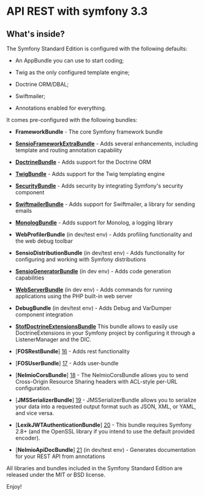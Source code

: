 API REST with symfony 3.3
========================

What's inside?
--------------

The Symfony Standard Edition is configured with the following defaults:

  * An AppBundle you can use to start coding;

  * Twig as the only configured template engine;

  * Doctrine ORM/DBAL;

  * Swiftmailer;

  * Annotations enabled for everything.

It comes pre-configured with the following bundles:

  * **FrameworkBundle** - The core Symfony framework bundle

  * [**SensioFrameworkExtraBundle**][6] - Adds several enhancements, including
    template and routing annotation capability

  * [**DoctrineBundle**][7] - Adds support for the Doctrine ORM

  * [**TwigBundle**][8] - Adds support for the Twig templating engine

  * [**SecurityBundle**][9] - Adds security by integrating Symfony's security
    component

  * [**SwiftmailerBundle**][10] - Adds support for Swiftmailer, a library for
    sending emails

  * [**MonologBundle**][11] - Adds support for Monolog, a logging library

  * **WebProfilerBundle** (in dev/test env) - Adds profiling functionality and
    the web debug toolbar

  * **SensioDistributionBundle** (in dev/test env) - Adds functionality for
    configuring and working with Symfony distributions

  * [**SensioGeneratorBundle**][13] (in dev env) - Adds code generation
    capabilities

  * [**WebServerBundle**][14] (in dev env) - Adds commands for running applications
    using the PHP built-in web server

  * **DebugBundle** (in dev/test env) - Adds Debug and VarDumper component
    integration
    
  * [**StofDoctrineExtensionsBundle**][15] This bundle allows to easily use DoctrineExtensions in your Symfony project by configuring it through a ListenerManager and the DIC.

  * [**FOSRestBundle**] [16] - Adds rest functionality
  
  * [**FOSUserBundle**] [17] - Adds user-bundle
  
  * [**NelmioCorsBundle**] [18] - The NelmioCorsBundle allows you to send Cross-Origin Resource Sharing headers with ACL-style per-URL configuration.

  * [**JMSSerializerBundle**] [19] - JMSSerializerBundle allows you to serialize your data into a requested output format such as JSON, XML, or YAML, and vice versa.
  
  * [**LexikJWTAuthenticationBundle**] [20] - This bundle requires Symfony 2.8+ (and the OpenSSL library if you intend to use the default provided encoder).
  
  * [**NelmioApiDocBundle**] [21] (in dev/test env) - Generates documentation for your REST API from annotations
  
All libraries and bundles included in the Symfony Standard Edition are
released under the MIT or BSD license.

Enjoy!

[1]:  https://symfony.com/doc/3.3/setup.html
[6]:  https://symfony.com/doc/current/bundles/SensioFrameworkExtraBundle/index.html
[7]:  https://symfony.com/doc/3.3/doctrine.html
[8]:  https://symfony.com/doc/3.3/templating.html
[9]:  https://symfony.com/doc/3.3/security.html
[10]: https://symfony.com/doc/3.3/email.html
[11]: https://symfony.com/doc/3.3/logging.html
[13]: https://symfony.com/doc/current/bundles/SensioGeneratorBundle/index.html
[14]: https://symfony.com/doc/current/setup/built_in_web_server.html
[15]: https://symfony.com/doc/master/bundles/StofDoctrineExtensionsBundle/index.html
[16]: https://github.com/FriendsOfSymfony/FOSRestBundle
[17]: https://symfony.com/doc/master/bundles/FOSUserBundle/index.html
[18]: https://github.com/nelmio/NelmioCorsBundle
[19]: http://jmsyst.com/bundles/JMSSerializerBundle
[20]: https://github.com/lexik/LexikJWTAuthenticationBundle/blob/master/Resources/doc/index.md#getting-started
[21]: https://github.com/nelmio/NelmioApiDocBundle